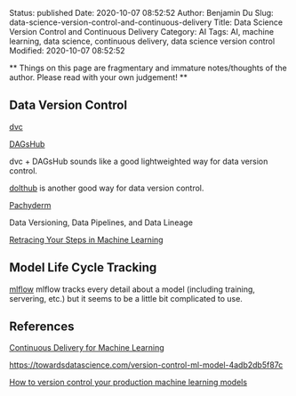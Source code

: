 Status: published
Date: 2020-10-07 08:52:52
Author: Benjamin Du
Slug: data-science-version-control-and-continuous-delivery
Title: Data Science Version Control and Continuous Delivery
Category: AI
Tags: AI, machine learning, data science, continuous delivery, data science version control
Modified: 2020-10-07 08:52:52

**
Things on this page are fragmentary and immature notes/thoughts of the author.
Please read with your own judgement!
**

## Data Version Control 

[dvc](https://dvc.org/)

[DAGsHub](https://dagshub.com/)

dvc + DAGsHub sounds like a good lightweighted way for data version control.

[dolthub](https://www.dolthub.com/) is another good way for data version control.

[Pachyderm](https://github.com/pachyderm/pachyderm)

Data Versioning, Data Pipelines, and Data Lineage

[Retracing Your Steps in Machine Learning](https://medium.com/thelaunchpad/retracing-your-steps-in-machine-learning-ml-versioning-74d19a66bd08)

## Model Life Cycle Tracking 

[mlflow](https://mlflow.org/docs/latest/index.html)
mlflow tracks every detail about a model (including training, servering, etc.)
but it seems to be a little bit complicated to use.

## References

[Continuous Delivery for Machine Learning](https://martinfowler.com/articles/cd4ml.html)

https://towardsdatascience.com/version-control-ml-model-4adb2db5f87c

[How to version control your production machine learning models](https://algorithmia.com/blog/how-to-version-control-your-production-machine-learning-models)

